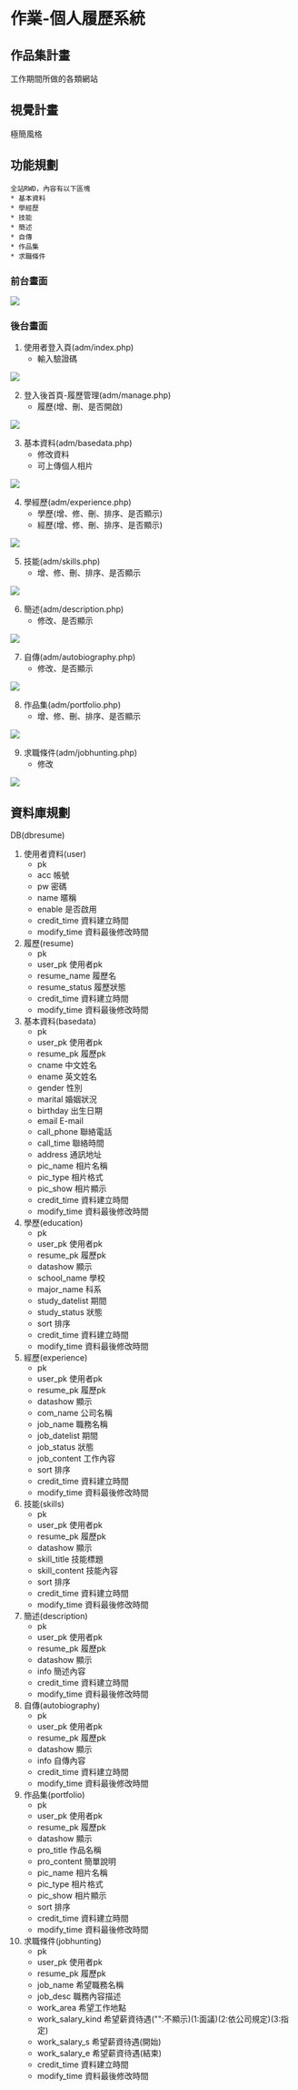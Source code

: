 # 作業-個人履歷系統

## 作品集計畫 
工作期間所做的各類網站

## 視覺計畫
極簡風格

## 功能規劃
    全站RWD，內容有以下區塊
    * 基本資料
    * 學經歷
    * 技能
    * 簡述
    * 自傳
    * 作品集
    * 求職條件

### 前台畫面
![](https://i.imgur.com/OBXr54w.jpg)


### 後台畫面
1. 使用者登入頁(adm/index.php)
     * 輸入驗證碼

![](https://i.imgur.com/SpIlGG0.jpg)

2. 登入後首頁-履歷管理(adm/manage.php)
    * 履歷(增、刪、是否開啟)

![](https://i.imgur.com/9vTdrTp.jpg)

3. 基本資料(adm/basedata.php)
    * 修改資料
    * 可上傳個人相片

![](https://i.imgur.com/YnP0NgA.jpg)

4. 學經歷(adm/experience.php)
    * 學歷(增、修、刪、排序、是否顯示)
    * 經歷(增、修、刪、排序、是否顯示)

![](https://i.imgur.com/zkjkcqh.jpg)

5. 技能(adm/skills.php)
    * 增、修、刪、排序、是否顯示

![](https://i.imgur.com/dbaVjpb.jpg)

6. 簡述(adm/description.php)
    * 修改、是否顯示

![](https://i.imgur.com/WaBAnL7.jpg)

7. 自傳(adm/autobiography.php)
    * 修改、是否顯示

![](https://i.imgur.com/FwUQbQF.jpg)

8. 作品集(adm/portfolio.php)
    * 增、修、刪、排序、是否顯示

![](https://i.imgur.com/pDQLEXS.jpg)
    
9. 求職條件(adm/jobhunting.php)
    * 修改

![](https://i.imgur.com/t4rq6mp.jpg)


## 資料庫規劃
DB(dbresume)
1. 使用者資料(user)
    * pk
    * acc 帳號 
    * pw 密碼 
    * name 暱稱 
    * enable 是否啟用 
    * credit_time 資料建立時間
    * modify_time 資料最後修改時間
2. 履歷(resume)
    * pk
    * user_pk 使用者pk 
    * resume_name 履歷名
    * resume_status 履歷狀態
    * credit_time 資料建立時間
    * modify_time 資料最後修改時間
2. 基本資料(basedata)
    * pk
    * user_pk 使用者pk
    * resume_pk 履歷pk
    * cname 中文姓名 
    * ename 英文姓名 
    * gender 性別
    * marital 婚姻狀況
    * birthday 出生日期
    * email E-mail
    * call_phone 聯絡電話
    * call_time 聯絡時間
    * address 通訊地址
    * pic_name 相片名稱
    * pic_type 相片格式
    * pic_show 相片顯示
    * credit_time 資料建立時間
    * modify_time 資料最後修改時間
3. 學歷(education)
    * pk
    * user_pk 使用者pk
    * resume_pk 履歷pk
    * datashow 顯示
    * school_name 學校
    * major_name 科系
    * study_datelist 期間
    * study_status 狀態 
    * sort 排序 
    * credit_time 資料建立時間
    * modify_time 資料最後修改時間
4. 經歷(experience)
    * pk
    * user_pk 使用者pk
    * resume_pk 履歷pk
    * datashow 顯示
    * com_name 公司名稱
    * job_name 職務名稱
    * job_datelist 期間
    * job_status 狀態 
    * job_content 工作內容 
    * sort 排序
    * credit_time 資料建立時間
    * modify_time 資料最後修改時間
5. 技能(skills)
    * pk
    * user_pk 使用者pk
    * resume_pk 履歷pk
    * datashow 顯示
    * skill_title 技能標題
    * skill_content 技能內容 
    * sort 排序
    * credit_time 資料建立時間
    * modify_time 資料最後修改時間
6. 簡述(description)
    * pk
    * user_pk 使用者pk
    * resume_pk 履歷pk
    * datashow 顯示
    * info 簡述內容
    * credit_time 資料建立時間
    * modify_time 資料最後修改時間
7. 自傳(autobiography)
    * pk
    * user_pk 使用者pk
    * resume_pk 履歷pk
    * datashow 顯示
    * info 自傳內容
    * credit_time 資料建立時間
    * modify_time 資料最後修改時間
8. 作品集(portfolio)
    * pk
    * user_pk 使用者pk
    * resume_pk 履歷pk
    * datashow 顯示
    * pro_title 作品名稱
    * pro_content 簡單說明 
    * pic_name 相片名稱
    * pic_type 相片格式
    * pic_show 相片顯示
    * sort 排序
    * credit_time 資料建立時間
    * modify_time 資料最後修改時間
9. 求職條件(jobhunting)
    * pk
    * user_pk 使用者pk
    * resume_pk 履歷pk
    * job_name 希望職務名稱
    * job_desc 職務內容描述 
    * work_area 希望工作地點
    * work_salary_kind 希望薪資待遇("":不顯示)(1:面議)(2:依公司規定)(3:指定)
    * work_salary_s 希望薪資待遇(開始)
    * work_salary_e 希望薪資待遇(結束)
    * credit_time 資料建立時間
    * modify_time 資料最後修改時間